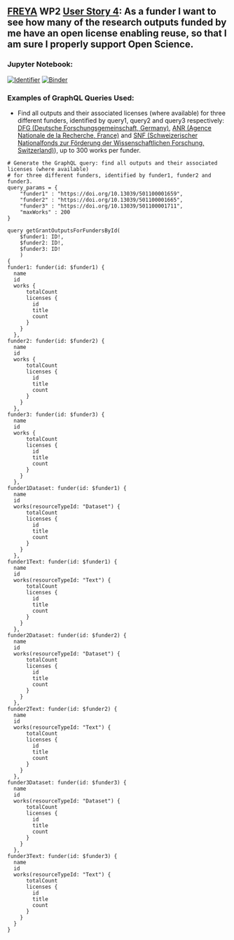 ## [FREYA](https://www.project-freya.eu/en) WP2 [User Story 4](https://github.com/datacite/pidgraph-notebooks-python/issues/8): As a funder I want to see how many of the research outputs funded by me have an open license enabling reuse, so that I am sure I properly support Open Science.
                   
### Jupyter Notebook:
[![Identifier](https://img.shields.io/badge/doi-10.14454%2Fqaym--kt26-fca709.svg)](https://doi.org/10.14454/qaym-kt26)
[![Binder](https://mybinder.org/badge_logo.svg)](https://mybinder.org/v2/gh/datacite/pidgraph-notebooks-python/master?filepath=user-story-4-open-access%2Fpy-open-access-with-output.ipynb)

### Examples of GraphQL Queries Used:
* Find all outputs and their associated licenses (where available) for three different funders, identified by query1, query2 and query3 respectively: [DFG (Deutsche Forschungsgemeinschaft, Germany)](https://doi.org/10.13039/501100001659), [ANR (Agence Nationale de la Recherche, France)](https://doi.org/10.13039/501100001665) and  [SNF (Schweizerischer Nationalfonds zur Förderung der Wissenschaftlichen Forschung, Switzerland)](https://doi.org/10.13039/501100001711)), up to 300 works per funder.
```
# Generate the GraphQL query: find all outputs and their associated licenses (where available) 
# for three different funders, identified by funder1, funder2 and funder3.
query_params = {
    "funder1" : "https://doi.org/10.13039/501100001659",
    "funder2" : "https://doi.org/10.13039/501100001665",
    "funder3" : "https://doi.org/10.13039/501100001711",
    "maxWorks" : 200
}

query getGrantOutputsForFundersById(
    $funder1: ID!,
    $funder2: ID!,
    $funder3: ID!
    )
{
funder1: funder(id: $funder1) {
  name
  id
  works {
      totalCount
      licenses {
        id
        title
        count
      }        
    }
  },
funder2: funder(id: $funder2) {
  name
  id
  works {
      totalCount
      licenses {
        id
        title
        count
      }        
    }
  },
funder3: funder(id: $funder3) {
  name
  id
  works {
      totalCount
      licenses {
        id
        title
        count
      }        
    }
  },
funder1Dataset: funder(id: $funder1) {
  name
  id
  works(resourceTypeId: "Dataset") {
      totalCount
      licenses {
        id
        title
        count
      }        
    }
  },
funder1Text: funder(id: $funder1) {
  name
  id
  works(resourceTypeId: "Text") {
      totalCount
      licenses {
        id
        title
        count
      }        
    }
  },
funder2Dataset: funder(id: $funder2) {
  name
  id
  works(resourceTypeId: "Dataset") {
      totalCount
      licenses {
        id
        title
        count
      }       
    }
  },
funder2Text: funder(id: $funder2) {
  name
  id
  works(resourceTypeId: "Text") {
      totalCount
      licenses {
        id
        title
        count
      }        
    }
  },
funder3Dataset: funder(id: $funder3) {
  name
  id
  works(resourceTypeId: "Dataset") {
      totalCount
      licenses {
        id
        title
        count
      }       
    }
  },
funder3Text: funder(id: $funder3) {
  name
  id
  works(resourceTypeId: "Text") {
      totalCount
      licenses {
        id
        title
        count
      }        
    }
  } 
}
```
